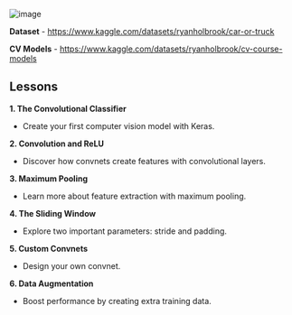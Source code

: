 ![image](https://github.com/bromotdi/kaggle-courses/assets/80320446/6710e76d-16dd-45f7-aab8-b4934a59ffe6)

**Dataset** - https://www.kaggle.com/datasets/ryanholbrook/car-or-truck

**CV Models** - https://www.kaggle.com/datasets/ryanholbrook/cv-course-models

## Lessons

**1. The Convolutional Classifier**

- Create your first computer vision model with Keras.

**2. Convolution and ReLU**

- Discover how convnets create features with convolutional layers.

**3. Maximum Pooling**

- Learn more about feature extraction with maximum pooling.

**4. The Sliding Window**

- Explore two important parameters: stride and padding.

**5. Custom Convnets**

- Design your own convnet.

**6. Data Augmentation**

- Boost performance by creating extra training data.
